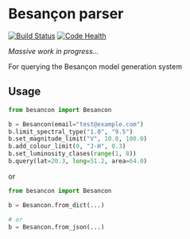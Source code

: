 Besançon parser
===============

[![Build Status](https://travis-ci.org/mindriot101/besancon.png?branch=master)](https://travis-ci.org/mindriot101/besancon)
[![Code Health](https://landscape.io/github/mindriot101/besancon/master/landscape.png)](https://landscape.io/github/mindriot101/besancon/master)

*Massive work in progress...*


For querying the Besançon model generation system

Usage
-----

``` python
from besancon import Besancon

b = Besancon(email="test@example.com")
b.limit_spectral_type("1.0", "9.5")
b.set_magnitude_limit("V", 10.0, 100.0)
b.add_colour_limit(0, "J-H", 0.3)
b.set_luminosity_clases(range(1, 8))
b.query(lat=20.3, long=51.2, area=64.0)
```


or

```python
from besancon import Besancon

b = Besancon.from_dict(...)

# or
b = Besancon.from_json(...)

```
